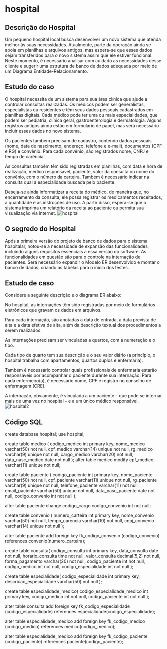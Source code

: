 # hospital
## Descrição do Hospital 
Um pequeno hospital local busca desenvolver um novo sistema que atenda melhor às suas necessidades. Atualmente, parte da operação ainda se apoia em planilhas e arquivos antigos, mas espera-se que esses dados sejam transferidos para o novo sistema assim que ele estiver funcional. Neste momento, é necessário analisar com cuidado as necessidades desse cliente e sugerir uma estrutura de banco de dados adequada por meio de um Diagrama Entidade-Relacionamento.

## Estudo do caso

 O hospital necessita de um sistema para sua área clínica que ajude a controlar consultas realizadas. Os médicos podem ser generalistas, especialistas ou residentes e têm seus dados pessoais cadastrados em planilhas digitais. Cada médico pode ter uma ou mais especialidades, que podem ser pediatria, clínica geral, gastroenterologia e dermatologia. Alguns registros antigos ainda estão em formulário de papel, mas será necessário incluir esses dados no novo sistema.

Os pacientes também precisam de cadastro, contendo dados pessoais (nome, data de nascimento, endereço, telefone e e-mail), documentos (CPF e RG) e convênio. Para cada convênio, são registrados nome, CNPJ e tempo de carência.

As consultas também têm sido registradas em planilhas, com data e hora de realização, médico responsável, paciente, valor da consulta ou nome do convênio, com o número da carteira. Também é necessário indicar na consulta qual a especialidade buscada pelo paciente.

Deseja-se ainda informatizar a receita do médico, de maneira que, no encerramento da consulta, ele possa registrar os medicamentos receitados, a quantidade e as instruções de uso. A partir disso, espera-se que o sistema imprima um relatório da receita ao paciente ou permita sua visualização via internet.
![hospital](https://github-production-user-asset-6210df.s3.amazonaws.com/159559836/329107677-92337f27-8a92-45a4-895e-c98bc822c1be.png?X-Amz-Algorithm=AWS4-HMAC-SHA256&X-Amz-Credential=AKIAVCODYLSA53PQK4ZA%2F20240527%2Fus-east-1%2Fs3%2Faws4_request&X-Amz-Date=20240527T140816Z&X-Amz-Expires=300&X-Amz-Signature=c87ad8d525ed0a34efd56d100be424bd950290639f9c00dbf0105d115d89e721&X-Amz-SignedHeaders=host&actor_id=161338189&key_id=0&repo_id=798057693)

## O segredo do Hospital 
Após a primeira versão do projeto de banco de dados para o sistema hospitalar, notou-se a necessidade de expansão das funcionalidades, incluindo alguns requisitos essenciais a essa versão do software. As funcionalidades em questão são para o controle na internação de pacientes. Será necessário expandir o Modelo ER desenvolvido e montar o banco de dados, criando as tabelas para o início dos testes.

## Estudo de caso
Considere a seguinte descrição e o diagrama ER abaixo:

No hospital, as internações têm sido registradas por meio de formulários eletrônicos que gravam os dados em arquivos.

Para cada internação, são anotadas a data de entrada, a data prevista de alta e a data efetiva de alta, além da descrição textual dos procedimentos a serem realizados.

As internações precisam ser vinculadas a quartos, com a numeração e o tipo.

Cada tipo de quarto tem sua descrição e o seu valor diário (a princípio, o hospital trabalha com apartamentos, quartos duplos e enfermaria).

Também é necessário controlar quais profissionais de enfermaria estarão responsáveis por acompanhar o paciente durante sua internação. Para cada enfermeiro(a), é necessário nome, CPF e registro no conselho de enfermagem (CRE).

A internação, obviamente, é vinculada a um paciente – que pode se internar mais de uma vez no hospital – e a um único médico responsável.
![hospital2](https://github-production-user-asset-6210df.s3.amazonaws.com/159559836/329107677-92337f27-8a92-45a4-895e-c98bc822c1be.png?X-Amz-Algorithm=AWS4-HMAC-SHA256&X-Amz-Credential=AKIAVCODYLSA53PQK4ZA%2F20240527%2Fus-east-1%2Fs3%2Faws4_request&X-Amz-Date=20240527T140816Z&X-Amz-Expires=300&X-Amz-Signature=c87ad8d525ed0a34efd56d100be424bd950290639f9c00dbf0105d115d89e721&X-Amz-SignedHeaders=host&actor_id=161338189&key_id=0&repo_id=798057693)

## Código SQL
create database hospital; use hospital;

create table medico ( codigo_medico int primary key, nome_medico varchar(50) not null, cpf_medico varchar(14) unique not null, rg_medico varchar(9) unique not null, cargo_medico varchar(20) not null, data_nasc_medico date not null ); alter table medico modify cpf_medico varchar(11) unique not null;

create table paciente ( codigo_paciente int primary key, nome_paciente varchar(50) not null, cpf_paciente varchar(11) unique not null, rg_paciente varchar(9) unique not null, telefone_paciente varchar(11) not null, email_paciente varchar(50) unique not null, data_nasc_paciente date not null, codigo_convenio int not null );

alter table paciente change codigo_cargo codigo_convenio int not null;

create table convenio ( numero_carteira int primary key, nome_convenio varchar(50) not null, tempo_carencia varchar(10) not null, cnpj_convenio varchar(14) unique not null );

alter table paciente add foreign key fk_codigo_convenio (codigo_convenio) references convenio(numero_carteira);

create table consulta( codigo_consulta int primary key, data_consulta date not null, horario_consulta time not null, valor_consulta decimal(5,2) not null, forma_pagamento varchar(20) not null, codigo_paciente int not null, codigo_medico int not null, codigo_especialidade int not null );

create table especialidade( codigo_especialidade int primary key, descricao_especialidade varchar(50) not null );

create table especialidade_medico( codigo_especialidade_medico int primary key, codigo_medico int not null, codigo_paciente int not null );

alter table consulta add foreign key fk_codigo_especialidade (codigo_especialidade) references especialidade(codigo_especialidade);



alter table especialidade_medico add foreign key fk_codigo_medico (codigo_medico) references medico(codigo_medico);

alter table especialidade_medico add foreign key fk_codigo_paciente (codigo_paciente) references paciente(codigo_paciente);
